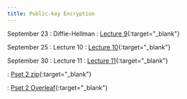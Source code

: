 ```yaml
---
title: Public-key Encryption
---
```



September 23
: Diffie-Hellman
  : [Lecture 9](slides/Lecture9.pptx){:target="_blank"} 

September 25
: Lecture 10
  : [Lecture 10](slides/Lecture10.pptx){:target="_blank"} 

September 30
: Lecture 11
  : [Lecture 11](slides/Lecture11.pptx){:target="_blank"} 

  : [Pset 2 zip](psets/CS55500_Pset_2.zip){:target="_blank"} 

  : [Pset 2 Overleaf](https://www.overleaf.com/read/chdqddyxydcb#bd1f96){:target="_blank"} 

